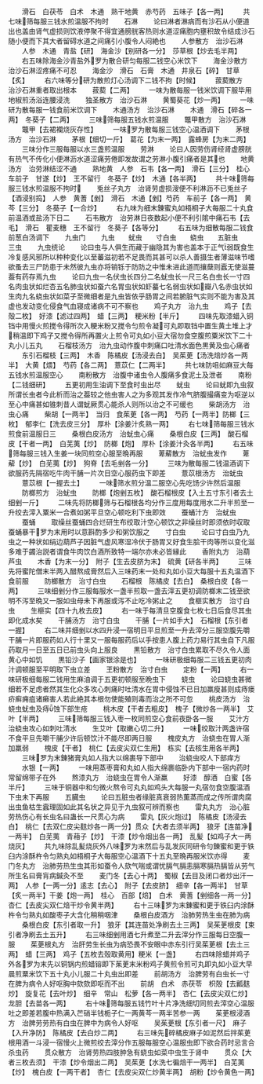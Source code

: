 <!-- { "loadSidebar": true } -->
　　滑石　白茯苓　白术　木通　熟干地黄　赤芍药　五味子【各一两】
　　共七味筛每服三钱水煎温服不拘时
　　石淋
　　论曰淋者淋病而有沙石从小便道出也盖由肾气虚损则饮液停聚不得宜通膀胱客热则水道涩痛胞内壅积故令结成沙石随小便而下其大者留碍水道之间痛引小腹令人闷絶也
　　人参散方　治沙石淋
　　人参　木通　青盐【研】　海金沙【别研各一分】　莎草根【炒去毛半两】
　　右五味除海金沙青盐外罗为散合研匀每服二钱空心米饮下
　　海金沙散方　治沙石淋涩疼痛不可忍
　　海金沙　滑石　石膏　木通　井泉石【碎】　甘草【炙】
　　右六味等分研为散煎灯心汤调下二钱不拘【时候】
　　菝葜散方　治沙石淋重者取出根本
　　菝葜【二两】
　　一味为散每服一钱米饮调下服毕用地椒煎汤浴连腰浸洗
　　独圣散方　治沙石淋
　　黄蜀葵花【炒一两】
　　一味研为散每服一钱食前米饮调下
　　木通汤方　治沙石淋
　　木通　滑石【碎各一两】　冬葵子【二两】
　　三味筛每服五钱水煎温服
　　鼈甲散方　治沙石淋
　　鼈甲【去裙襴烧灰存性】
　　一味罗为散每服三钱空心温酒调下
　　茅根汤方　治沙石淋
　　茅根【细切一斤】　葛花【为末一两】　露蜂房【为末二两】
　　三味分作三服每服以水三盏煎温服
　　劳淋
　　论曰人因劳伤肾经肾虚膀胱有热气不传化小便淋沥水道涩痛劳倦即发故谓之劳淋小腹引痛者是其也
　　地黄汤方　治劳淋结涩不通
　　熟地黄　人参　石韦【各一两】　滑石【三分】　桂心车前子　甘遂【炒】　王不留行　冬葵子【炒】　木通【各半两】
　　共十味筛每服三钱水煎温服不拘时
　　兎丝子丸方　治肾劳虚损溲便不利淋沥不已兎丝子【酒浸别捣】　人参　黄蓍【剉】　滑石　木通【剉】芍药　车前子【各一两】　黄芩【三分】　冬葵子【一合炒】
　　右九味为细末錬蜜丸如梧桐子大每服二十丸食前温酒或盐汤下日二
　　石韦散方　治劳淋日夜数起小便不利引隂中痛石韦【去毛】　滑石　瞿麦穗　王不留行　冬葵子【各等分】
　　右五味为细散每服二钱食前葱白汤调下
　　九虫门
　　九虫　　蚘虫　　寸白虫　　蛲虫　　五脏虫　　　三虫
　　九虫统论
　　论曰虫与人俱生而藏于幽隐其为害也盖本于正气弱既食生冷复感风邪所以种种变化以至蕃滋初若不足畏而其甚可以杀人善摄生者薄滋味节嗜欲蚤去三尸防患于未然彼九虫亦将销铄于防防之中惟未进此道而攘蘖则蠧无使滋蔓葢有药存焉九虫
　　论曰九虫一名伏虫长四分二名蚘虫长一尺三名白虫长一寸四名肉虫状如烂杏五名肺虫状如蚕六名胃虫状如虾蟇七名弱虫状如瓣八名赤虫状如生肉九名蛲虫状如菜子至微细者是九虫皆依乎肠胃之间若腑脏气实则不能为害及其虚也发动变化侵食气血寝成诸病不可不察也
　　鸡子丸方　治九虫
　　鸡子【去殻二枚】　好漆【滤过四两】　蜡【三两】　粳米粉【半斤】
　　四味先取漆蜡入铜铛中用慢火煎搅令得所次入粳米粉又搅令匀煎令凝可丸即取铛中置生黄土堆上才稍温即下鸡子又搅令得所再置火上煎令可丸如小豆大宿勿食空腹煎粟米饮下二十丸小儿五丸
　　石榴枝汤方　治九虫动作腹中刺痛口吐清水面色黒黄及虫心痛者
　　东引石榴枝【三两】　木香　陈橘皮【汤浸去白】　吴茱茰【汤洗焙炒各一两半】　大黄【煨】　芍药【各二两】　薏苡仁【二两半】
　　共七味防咀如麻豆大每五钱水煎温服空心
　　南粉散方　治腹中诸虫令人腹痛多食泥土及泄者
　　南粉【二钱细研】
　　五更初用生油调下至食时虫出尽
　　蚘虫
　　论曰蚘即九虫叙所谓长虫者今此析而治之葢较之他虫害人之为多观其发作冷气脐腹撮痛变为呕逆以至心中痛甚如锥刺昔人谓蚘厥贯心能杀人则所以治之不可缓也
　　柴胡汤方　治虫心痛
　　柴胡【一两半】　当归　食茱茰【各一两】　芍药【一两半】防榔【三枚】　郁李仁【洗去皮三分】　厚朴【涂姜汁炙熟一两】
　　右七味筛每服三钱水煎食前温服日三
　　桑根白皮汤方　治蚘虫心痛
　　桑根白皮【三两】　酸石榴皮【干者一两】　白芜荑【炒】　防榔【炮】　厚朴【涂姜汁灸各半两】
　　右五味筛每服三钱入生姜一块同煎空心服至晩再服
　　萆薢散方　治蚘虫发作
　　萆薢【炒】　白芜荑【炒】　狗脊【去毛剉各一分】
　　三味为散每服二钱温酒调下欲服药先隔宿吃牛肉干脯一片次日空心服药虫下即差
　　薏苡根汤方　治蚘虫
　　薏苡根【一握去土】
　　一味筛水煎分温二服空心先吃饧少许然后温服
　　防榔煎方　治蚘虫
　　防榔【炮剉五枚】　酸石榴根皮【入土五寸东引者去土细剉一斤】
　　二味先将防榔筛与石榴根各均分作三度用每度用水二升半煎至一升绞去滓入粟米一合煮如粥平旦空心顿吃利下虫即效
　　蚕蛹汁方　治蚘虫
　　蚕蛹
　　取缲丝蚕蛹四合烂研生布绞取汁空心顿饮之非缲丝时即须依时収取蚕蛹暴干罗为末用时以意斟酌多少和粥饮服之
　　寸白虫
　　论曰寸白虫乃九虫之一种状如绢边葫芦子因脏气虚风寒湿冷伏于肠胃又好食生脍干肉等所以变化滋多难于蠲治説者谓食牛肉饮白酒所致特一端尔亦未必皆縁此
　　香附丸方　治葫芦虫
　　木香【为末一分】　附子【生去皮脐为末】　硫黄【研各半两】
　　三味先将蜜陀僧末半两入醋熬成膏然后入三味药末一处和丸如小豆大每服十五丸温酒下食前服
　　防榔散方　治寸白虫
　　石榴根　陈橘皮【去白】　桑根白皮【各一两】
　　三味细剉分作三服每服水一盏半煎取一盏去滓五更初调防榔末二钱至欲明不泻至晩又一服如虫母未下再服或泻不止吃冷粥止之
　　食榧实散方　治寸白虫
　　生榧实【四十九枚去皮】
　　右一味于每清旦空腹食七枚七日后食尽其虫即化成水矣
　　干脯汤方　治寸白虫
　　干脯【一片如手大】　石榴根【东引者一握】
　　右二味并细剉以水四升浸一宿明日平旦煎至一升去滓分三服空腹先嚼干脯一片即服药如人行十里又一服每服药后以手按患人腹上药力易行其虫自下凡服药取月一日至五日已前虫头向上服良
　　黒铅散方　治寸白虫累取不尽久令人面黄心中如饥
　　黒铅沙子【画家银涂是也】
　　一味研极细每服二三钱五更初肉汁调顿服至平明取下虫立差
　　玊粉散方　治寸白虫
　　定粉【一两】
　　右一味研极细每服二钱用生麻油调于五更初顿服至晩虫下
　　蛲虫
　　论曰蛲虫甚微细若不足虑者然其生化众多攻心刺痛时吐清水在胃中侵蚀不已日加羸瘦甚则成痔瘘疥癣痈疽诸癞害人若此絶其本根勿使能殖则毒而治之所不可忽
　　桃皮汤方　治蛲虫蚘虫及痔蚀下部生疮
　　桃木皮【干者去粗皮】　槐子【微炒各一两半】　艾叶【半两】
　　三味筛每服三钱入枣一枚同煎空心食前夜卧各一服
　　艾汁方　治蛲虫攻心如刺吐清水
　　生艾叶【取嫩心切二升】
　　一味绞取汁两盏许宿不食平旦先嚼干脯少许后顿饮汁不能尽即两日服
　　槐皮丸方　治蛲虫在胃人渐加羸弱
　　槐皮【干者】　桃仁【去皮尖双仁生用】　栋实【去核生用各半两】
　　三味罗为末錬猪膏丸如人指大以绵裹导下部中
　　治蛲虫咬人下部痒方
　　水银【一两】
　　一味用蒸枣膏和丸如人指大绵裹临卧内下部中一宿内药时常留绵带子在外
　　熬漆丸方　治蛲虫在胃令人渐羸
　　好漆　醇酒　白蜜【各半斤】
　　三味于铜器中和匀微火熬令可丸丸如鸡头大每服一丸宿勿食空腹温酒下虫未下再服
　　五臓虫
　　论曰五脏虫者缘脏真衰弱热薫蒸而成之传所谓肉腐出虫鱼枯生蠧理固如此其名状之异见于九虫叙可辨而察也
　　雷丸丸方　治心脏劳热伤心有长虫名曰蛊长一尺贯心为病
　　雷丸【灰火炮过】　陈橘皮【汤浸去白】　桃仁【去双仁皮尖麸炒各一两一分】贯众【大者去须半两】　狼牙【连苗净一两半】　白芜荑　青葙子【炒】　干漆【炒令烟出各一两】　乱髪【如鸡子大一两烧灰】
　　共九味除乱髪烧灰外八味罗为末然后与乱发灰同研令匀錬蜜和更于铁臼内涂酥杵令匀熟丸如梧桐子大每服空心温酒下十五丸至晩再服米饮亦得
　　麦门冬丸方　治肺劳热生虫其形如蚕令人欬气喘或谓忧膈气膈恚膈寒膈热膈皆从劳气所生名曰膏肓病鍼灸不至
　　麦门冬【去心十两】　蜀椒【去目及闭口者炒出汗一两】　人参【一两一分】逺志【去心】　附子【去皮脐】　细辛【各一两半】　甘草【炙一两半】干姜【炮一两】　桂心　百部【焙】　白术　黄蓍【剉细各一两一分】　杏仁【去皮尖双仁焙干炒令黄半两】
　　右十三味罗为末錬蜜和更于铁臼内涂酥杵令匀熟丸如酸枣子大含化稍稍咽津
　　桑根白皮酒方　治肺劳热生虫在肺为病
　　桑根白皮【东引者取一升】　狼牙【其连苗处净刷去土三两】　吴茱茰根皮【束引者净刷去土五升】
　　右三味细剉用酒七升煮至二升去滓分作三服每日空腹一服
　　茱茰根丸方　治肝劳生长虫为病恐畏不安眼中赤东引行吴茱茰根【去土三两】　蜡【三两】　鸡子【五枚去殻取黄用】粳米【一盏】
　　右四味除蜡并鸡子外各罗为末先以铜锅内煎蜡镕即下茱茰末米粉鸡子黄煎令煎可丸即丸如小豆大早晨煎粟米饮下五十丸小儿服二十丸虫出即差
　　前胡汤方　治脾劳有白虫长一寸在脾为病令人好呕胸中欬欬即呕而不出
　　前胡　白术　赤茯苓　枳殻【去瓤麸炒】　旋复花【去叶炒】　细辛　常山　松萝【各一两半】　杏仁【去皮尖双仁炒】龙胆【去苗各一两】
　　右十味筛每服五钱竹叶十片净洗细切同煎去滓空心温服吐之即差若腹中热满入芒硝半钱栀子仁一两黄芩一两半苦参一两
　　茱茰根浸酒方　治脾劳劳热有白虫在脾中为病令人好呕
　　吴茱茰根【东引者一尺】　麻子【入升净防】　陈橘皮【去白炒二两】
　　右三味先碎橘皮麻子如泥然后拌茱茰根用酒一斗浸一宿慢火上微煎绞去滓分作五服每服空心温服虫即下欲合药时忌言合杀虫药
　　贯众散方　治肾劳热四肢肿急有蛲虫如菜中虫生于肾中
　　贯众【大者三枚去须】　干漆【炒令烟出二两】　吴茱茰【水洗七徧焙干一两半】　白芜荑【炒】　槐白皮【一两干者】　杏仁【去皮尖双仁炒黄半两】　胡粉【炒令黄色一两】
